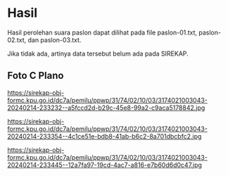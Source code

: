 # Hasil

Hasil perolehan suara paslon dapat dilihat pada file paslon-01.txt, paslon-02.txt, dan paslon-03.txt.

Jika tidak ada, artinya data tersebut belum ada pada SIREKAP.

## Foto C Plano

https://sirekap-obj-formc.kpu.go.id/dc7a/pemilu/ppwp/31/74/02/10/03/3174021003043-20240214-233232--a5fccd2d-b29c-45e8-99a2-c9aca5178842.jpg

https://sirekap-obj-formc.kpu.go.id/dc7a/pemilu/ppwp/31/74/02/10/03/3174021003043-20240214-233354--4c1ce51e-bdb8-41ab-b6c2-8a701dbcbfc2.jpg

https://sirekap-obj-formc.kpu.go.id/dc7a/pemilu/ppwp/31/74/02/10/03/3174021003043-20240214-233445--12a7fa97-19cd-4ac7-a816-e7b60d6d0c47.jpg
